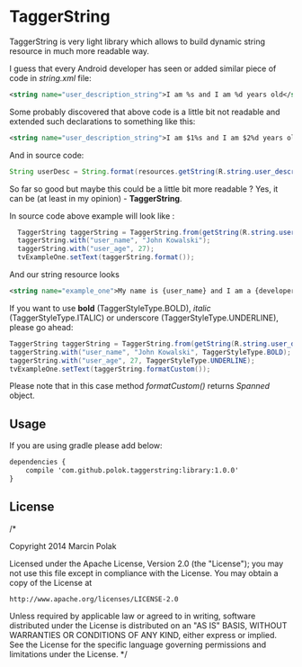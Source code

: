 TaggerString
============

TaggerString is very light library which allows to build dynamic string resource in much more readable way.


I guess that every Android developer has seen or added similar piece of code in *string.xml* file:

```xml
<string name="user_description_string">I am %s and I am %d years old</string>`
```

Some probably discovered that above code is a little bit not readable and extended such declarations to something like this:
```xml
<string name="user_description_string">I am $1%s and I am $2%d years old</string>
```

And in source code:
```java
String userDesc = String.format(resources.getString(R.string.user_description_string), "John Kowalski", 27);
```

So far so good but maybe this could be a little bit more readable ? Yes, it can be (at least in my opinion) - **TaggerString**.

In source code above example will look like :

```java
  TaggerString taggerString = TaggerString.from(getString(R.string.user_description_string));
  taggerString.with("user_name", "John Kowalski");
  taggerString.with("user_age", 27);
  tvExampleOne.setText(taggerString.format());
```

And our string resource looks

```xml
<string name="example_one">My name is {user_name} and I am a {developer_role}</string>
```

If you want to use **bold** (TaggerStyleType.BOLD), *italic* (TaggerStyleType.ITALIC) or underscore (TaggerStyleType.UNDERLINE), please go ahead:

```java
TaggerString taggerString = TaggerString.from(getString(R.string.user_description_string));
taggerString.with("user_name", "John Kowalski", TaggerStyleType.BOLD);
taggerString.with("user_age", 27, TaggerStyleType.UNDERLINE);
tvExampleOne.setText(taggerString.formatCustom());
```
Please note that in this case method *formatCustom()* returns *Spanned* object.

Usage
----------

If you are using gradle please add below:

```xml
dependencies {
    compile 'com.github.polok.taggerstring:library:1.0.0'
}
```

License
----------
/*

Copyright 2014 Marcin Polak

Licensed under the Apache License, Version 2.0 (the "License");
you may not use this file except in compliance with the License.
You may obtain a copy of the License at

    http://www.apache.org/licenses/LICENSE-2.0

Unless required by applicable law or agreed to in writing, software
distributed under the License is distributed on an "AS IS" BASIS,
WITHOUT WARRANTIES OR CONDITIONS OF ANY KIND, either express or implied.
See the License for the specific language governing permissions and
limitations under the License.
 */

